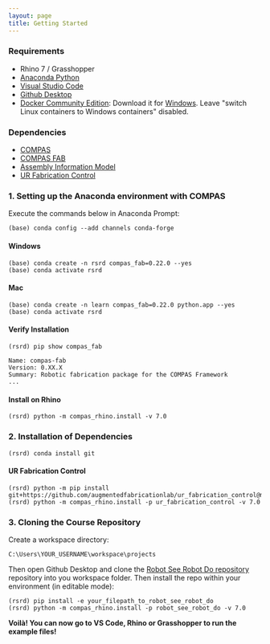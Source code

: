 ```yaml
---
layout: page
title: Getting Started
---
```


### Requirements

* Rhino 7 / Grasshopper
* [Anaconda Python](https://www.anaconda.com/distribution/?gclid=CjwKCAjwo9rtBRAdEiwA_WXcFoyH8v3m-gVC55J6YzR0HpgB8R-PwM-FClIIR1bIPYZXsBtbPRfJ8xoC6HsQAvD_BwE)
* [Visual Studio Code](https://code.visualstudio.com/)
* [Github Desktop](https://desktop.github.com/)
* [Docker Community Edition](https://www.docker.com/get-started): Download it for [Windows](https://store.docker.com/editions/community/docker-ce-desktop-windows). Leave "switch Linux containers to Windows containers" disabled.

### Dependencies

* [COMPAS](https://compas-dev.github.io/)
* [COMPAS FAB](https://gramaziokohler.github.io/compas_fab/latest/)
* [Assembly Information Model](https://github.com/augmentedfabricationlab/assembly_information_model)
* [UR Fabrication Control](https://github.com/augmentedfabricationlab/ur_fabrication_control)

### 1. Setting up the Anaconda environment with COMPAS

Execute the commands below in Anaconda Prompt:
	
    (base) conda config --add channels conda-forge

#### Windows
    (base) conda create -n rsrd compas_fab=0.22.0 --yes
    (base) conda activate rsrd

#### Mac
    (base) conda create -n learn compas_fab=0.22.0 python.app --yes
    (base) conda activate rsrd
    

#### Verify Installation

    (rsrd) pip show compas_fab

    Name: compas-fab
    Version: 0.XX.X
    Summary: Robotic fabrication package for the COMPAS Framework
    ...

#### Install on Rhino

    (rsrd) python -m compas_rhino.install -v 7.0


### 2. Installation of Dependencies

    (rsrd) conda install git

#### UR Fabrication Control
    
    (rsrd) python -m pip install git+https://github.com/augmentedfabricationlab/ur_fabrication_control@master#egg=ur_fabrication_control
    (rsrd) python -m compas_rhino.install -p ur_fabrication_control -v 7.0


### 3. Cloning the Course Repository

Create a workspace directory:

    C:\Users\YOUR_USERNAME\workspace\projects

Then open Github Desktop and clone the [Robot See Robot Do repository](https://github.com/augmentedfabricationlab/robot_see_robot_do) repository into you workspace folder. Then install the repo within your environment (in editable mode):

    (rsrd) pip install -e your_filepath_to_robot_see_robot_do
    (rsrd) python -m compas_rhino.install -p robot_see_robot_do -v 7.0

**Voilà! You can now go to VS Code, Rhino or Grasshopper to run the example files!**
